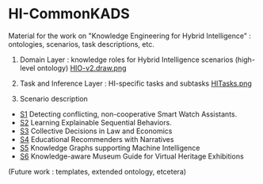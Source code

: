 # HI-CommonKADS
Material for the work on "Knowledge Engineering for Hybrid Intelligence" : ontologies, scenarios, task descriptions, etc. 

1. Domain Layer : knowledge roles for Hybrid Intelligence scenarios (high-level ontology)  [HIO-v2.draw.png](HIO-v2.drawio.png)

2. Task and Inference Layer : HI-specific tasks and subtasks [HITasks.png](HITasks.png)

3. Scenario description
- [S1](S1.png) Detecting conflicting, non-cooperative Smart Watch Assistants.
- [S2](S2.png) Learning Explainable Sequential Behaviors.
- [S3](S3.png) Collective Decisions in Law and Economics
- [S4](S4.png) Educational Recommenders with Narratives
- [S5](S5.png) Knowledge Graphs supporting Machine Intelligence
- [S6](S6.png) Knowledge-aware Museum Guide for Virtual Heritage Exhibitions

(Future work : templates, extended ontology, etcetera)
